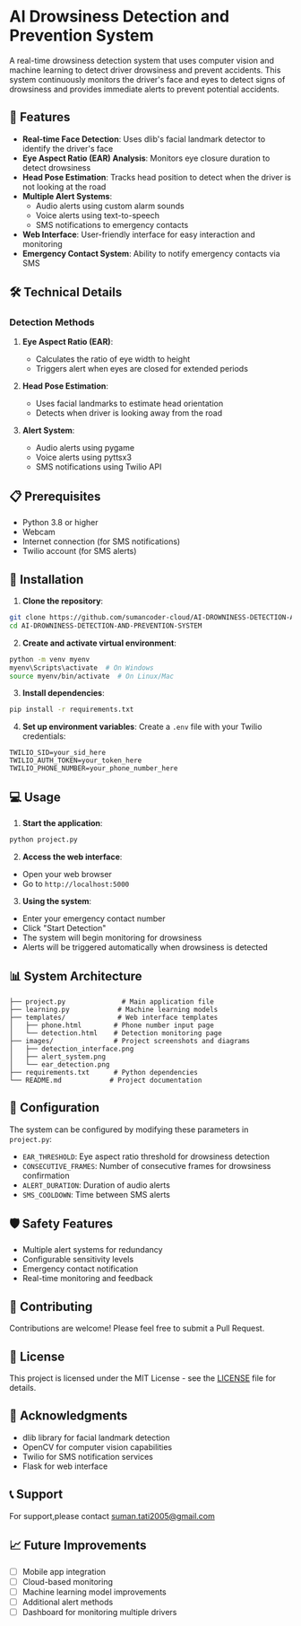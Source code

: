 # AI Drowsiness Detection and Prevention System

A real-time drowsiness detection system that uses computer vision and machine learning to detect driver drowsiness and prevent accidents. This system continuously monitors the driver's face and eyes to detect signs of drowsiness and provides immediate alerts to prevent potential accidents.


## 🚀 Features

- **Real-time Face Detection**: Uses dlib's facial landmark detector to identify the driver's face
- **Eye Aspect Ratio (EAR) Analysis**: Monitors eye closure duration to detect drowsiness
- **Head Pose Estimation**: Tracks head position to detect when the driver is not looking at the road
- **Multiple Alert Systems**:
  - Audio alerts using custom alarm sounds
  - Voice alerts using text-to-speech
  - SMS notifications to emergency contacts
- **Web Interface**: User-friendly interface for easy interaction and monitoring
- **Emergency Contact System**: Ability to notify emergency contacts via SMS

## 🛠️ Technical Details

### Detection Methods
1. **Eye Aspect Ratio (EAR)**: 
   - Calculates the ratio of eye width to height
   - Triggers alert when eyes are closed for extended periods
   
2. **Head Pose Estimation**:
   - Uses facial landmarks to estimate head orientation
   - Detects when driver is looking away from the road

3. **Alert System**:
   - Audio alerts using pygame
   - Voice alerts using pyttsx3
   - SMS notifications using Twilio API

## 📋 Prerequisites

- Python 3.8 or higher
- Webcam
- Internet connection (for SMS notifications)
- Twilio account (for SMS alerts)

## 🚀 Installation

1. **Clone the repository**:
```bash
git clone https://github.com/sumancoder-cloud/AI-DROWNINESS-DETECTION-AND-PREVENTION-SYSTEM.git
cd AI-DROWNINESS-DETECTION-AND-PREVENTION-SYSTEM
```

2. **Create and activate virtual environment**:
```bash
python -m venv myenv
myenv\Scripts\activate  # On Windows
source myenv/bin/activate  # On Linux/Mac
```

3. **Install dependencies**:
```bash
pip install -r requirements.txt
```

4. **Set up environment variables**:
Create a `.env` file with your Twilio credentials:
```
TWILIO_SID=your_sid_here
TWILIO_AUTH_TOKEN=your_token_here
TWILIO_PHONE_NUMBER=your_phone_number_here
```

## 💻 Usage

1. **Start the application**:
```bash
python project.py
```

2. **Access the web interface**:
- Open your web browser
- Go to `http://localhost:5000`

3. **Using the system**:
- Enter your emergency contact number
- Click "Start Detection"
- The system will begin monitoring for drowsiness
- Alerts will be triggered automatically when drowsiness is detected

## 📊 System Architecture

```
├── project.py              # Main application file
├── learning.py            # Machine learning models
├── templates/             # Web interface templates
│   ├── phone.html        # Phone number input page
│   └── detection.html    # Detection monitoring page
├── images/               # Project screenshots and diagrams
│   ├── detection_interface.png
│   ├── alert_system.png
│   └── ear_detection.png
├── requirements.txt      # Python dependencies
└── README.md            # Project documentation
```

## 🔧 Configuration

The system can be configured by modifying these parameters in `project.py`:
- `EAR_THRESHOLD`: Eye aspect ratio threshold for drowsiness detection
- `CONSECUTIVE_FRAMES`: Number of consecutive frames for drowsiness confirmation
- `ALERT_DURATION`: Duration of audio alerts
- `SMS_COOLDOWN`: Time between SMS alerts

## 🛡️ Safety Features

- Multiple alert systems for redundancy
- Configurable sensitivity levels
- Emergency contact notification
- Real-time monitoring and feedback

## 🤝 Contributing

Contributions are welcome! Please feel free to submit a Pull Request.

## 📝 License

This project is licensed under the MIT License - see the [LICENSE](LICENSE) file for details.

## 🙏 Acknowledgments

- dlib library for facial landmark detection
- OpenCV for computer vision capabilities
- Twilio for SMS notification services
- Flask for web interface

## 📞 Support

For support,please contact suman.tati2005@gmail.com

## 📈 Future Improvements

- [ ] Mobile app integration
- [ ] Cloud-based monitoring
- [ ] Machine learning model improvements
- [ ] Additional alert methods
- [ ] Dashboard for monitoring multiple drivers 
